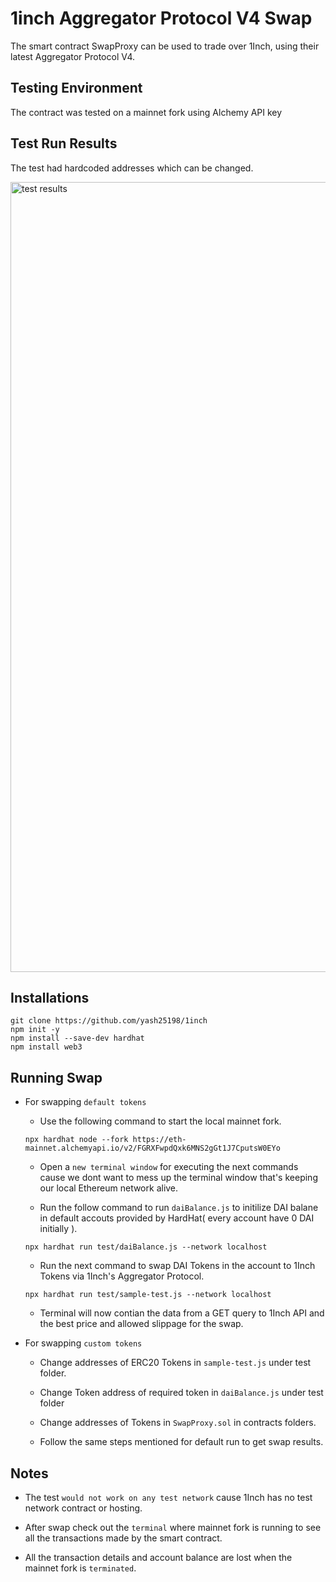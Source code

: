 # 1inch Aggregator Protocol V4 Swap
The smart contract SwapProxy can be used to trade over 1Inch, using their latest Aggregator Protocol V4.
## Testing Environment 
The contract was tested on a mainnet fork using Alchemy API key
## Test Run Results
The test had hardcoded addresses which can be changed.

<img width="1264" alt="test results" src="https://user-images.githubusercontent.com/65656274/160258875-52aaadee-1a24-4717-a353-fb40fc70843e.png">

## Installations
```
git clone https://github.com/yash25198/1inch
npm init -y
npm install --save-dev hardhat
npm install web3
```
## Running Swap
- For swapping `default tokens`

  - Use the following command to start the local mainnet fork.
  
  
  ```
  npx hardhat node --fork https://eth-mainnet.alchemyapi.io/v2/FGRXFwpdQxk6MNS2gGt1J7CputsW0EYo
  ```
  
  - Open a `new terminal window` for executing the next commands cause we dont want to mess up the terminal window that's keeping our local Ethereum network alive.
  
  - Run the follow command to run `daiBalance.js` to initilize DAI balane in default accouts provided by HardHat( every account have 0 DAI initially ).
  
  
  ```
  npx hardhat run test/daiBalance.js --network localhost
  ```
  
  - Run the next command to swap DAI Tokens in the account to 1Inch Tokens via 1Inch's Aggregator Protocol.
  
  
  ```
  npx hardhat run test/sample-test.js --network localhost
  ```
  
  - Terminal will now contian the data from a GET query to 1Inch API and the best price and allowed slippage for the swap.
   
- For swapping `custom tokens`

  - Change addresses of ERC20 Tokens in `sample-test.js` under test folder.
  
  - Change Token address of required token in `daiBalance.js` under test folder
  
  - Change addresses of Tokens in `SwapProxy.sol` in contracts folders.

  - Follow the same steps mentioned for default run to get swap results.

## Notes

- The test `would not work on any test network` cause 1Inch has no test network contract or hosting.

- After swap check out the `terminal` where mainnet fork is running to see all the transactions made by the smart contract.

- All the transaction details and account balance are lost when the mainnet fork is `terminated`.


